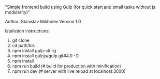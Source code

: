 "Simple frontend build using Gulp (for quick start and small tasks without js modularity)"

Author: Stanislav Mikhniev Version 1.0

Istallation instructions:

1. git clone
2. cd path/to/...
3. npm install gulp-cli -g
4. npm install gulpjs/gulp.git#4.0 -D
5. npm install
6. npm run build (# build for production with minification) 
7. npm run dev (# server with live reload at localhost:3000)
